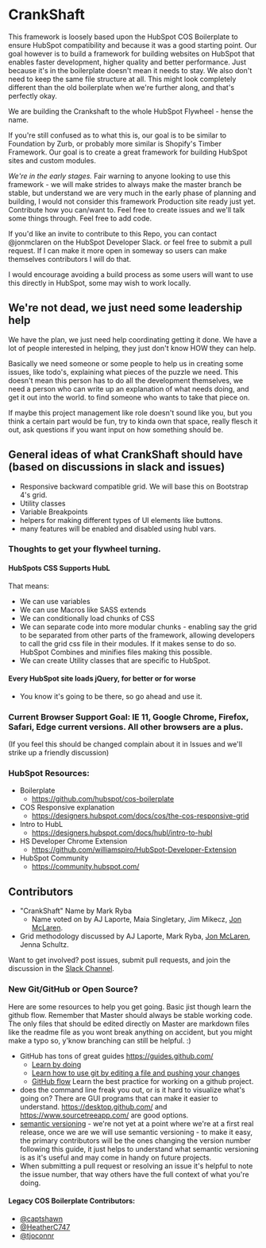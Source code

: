 # CrankShaft
This framework is loosely based upon the HubSpot COS Boilerplate to ensure HubSpot compatibility and because it was a good starting point. Our goal however is to build a framework for building websites on HubSpot that enables faster development, higher quality and better performance. Just because it's in the boilerplate doesn't mean it needs to stay. We also don't need to keep the same file structure at all. This might look completely different than the old boilerplate when we're further along, and that's perfectly okay. 

We are building the Crankshaft to the whole HubSpot Flywheel - hense the name.

If you're still confused as to what this is, our goal is to be similar to Foundation by Zurb, or probably more similar is Shopify's Timber Framework. Our goal is to create a great framework for building HubSpot sites and custom modules.

*We're in the early stages.* Fair warning to anyone looking to use this framework - we will make strides to always make the master branch be stable, but understand we are very much in the early phase of planning and building, I would not consider this framework Production site ready just yet. Contribute how you can/want to. Feel free to create issues and we'll talk some things through. Feel free to add code.

If you'd like an invite to contribute to this Repo, you can contact @jonmclaren on the HubSpot Developer Slack. or feel free to submit a pull request. If I can make it more open in someway so users can make themselves contributors I will do that.

I would encourage avoiding a build process as some users will want to use this directly in HubSpot, some may wish to work locally.


## We're not dead, we just need some leadership help
We have the plan, we just need help coordinating getting it done. We have a lot of people interested in helping, they just don't know HOW they can help.

Basically we need someone or some people to help us in creating some issues, like todo's, explaining what pieces of the puzzle we need. This doesn't mean this person has to do all the development themselves, we need a person who can write up an explanation of what needs doing, and get it out into the world. to find someone who wants to take that piece on.

If maybe this project management like role doesn't sound like you, but you think a certain part would be fun, try to kinda own that space, really flesch it out, ask questions if you want input on how something should be.

## General ideas of what CrankShaft should have (based on discussions in slack and issues)
* Responsive backward compatible grid. We will base this on Bootstrap 4's grid.
* Utility classes
* Variable Breakpoints
* helpers for making different types of UI elements like buttons.
* many features will be enabled and disabled using hubl vars.

### Thoughts to get your flywheel turning.
#### HubSpots CSS Supports HubL
That means:
* We can use variables
* We can use Macros like SASS extends
* We can conditionally load chunks of CSS
* We can separate code into more modular chunks - enabling say the grid to be separated from other parts of the framework, allowing developers to call the grid css file in their modules. If it makes sense to do so. HubSpot Combines and minifies files making this possible.
* We can create Utility classes that are specific to HubSpot.

#### Every HubSpot site loads jQuery, for better or for worse
* You know it's going to be there, so go ahead and use it.


### Current Browser Support Goal: IE 11, Google Chrome, Firefox, Safari, Edge current versions. All other browsers are a plus.
(If you feel this should be changed complain about it in Issues and we'll strike up a friendly discussion)

### HubSpot Resources:

* Boilerplate
    * https://github.com/hubspot/cos-boilerplate
* COS Responsive explanation
    * https://designers.hubspot.com/docs/cos/the-cos-responsive-grid
* Intro to HubL
    * https://designers.hubspot.com/docs/hubl/intro-to-hubl
* HS Developer Chrome Extension
    * https://github.com/williamspiro/HubSpot-Developer-Extension
* HubSpot Community
    * https://community.hubspot.com/


## Contributors
* "CrankShaft" Name by Mark Ryba
   * Name voted on by AJ Laporte, Maia Singletary, Jim Mikecz, [Jon McLaren](https://github.com/thewebtech).
* Grid methodology discussed by AJ Laporte, Mark Ryba, [Jon McLaren](https://github.com/thewebtech), Jenna Schultz.

Want to get involved? post issues, submit pull requests, and join the discussion in the [Slack Channel](https://hubspotdev.slack.com/messages/CCQSQ2C6L).

### New Git/GitHub or Open Source?
Here are some resources to help you get going.
Basic jist though learn the github flow. Remember that Master should always be stable working code. The only files that should be edited directly on Master are markdown files like the readme file as you wont break anything on accident, but you might make a typo so, y'know branching can still be helpful. :)

* GitHub has tons of great guides https://guides.github.com/
    * [Learn by doing](https://lab.github.com/)
    * [Learn how to use git by editing a file and pushing your changes](https://guides.github.com/activities/hello-world/)
    * [GitHub flow](https://guides.github.com/introduction/flow/) Learn the best practice for working on a github project.
* does the command line freak you out, or is it hard to visualize what's going on? There are GUI programs that can make it easier to understand. https://desktop.github.com/ and https://www.sourcetreeapp.com/ are good options.
* [semantic versioning](https://semver.org/) - we're not yet at a point where we're at a first real release, once we are we will use semantic versioning - to make it easy, the primary contributors will be the ones changing the version number following this guide, it just helps to understand what semantic versioning is as it's useful and may come in handy on future projects.
* When submitting a pull request or resolving an issue it's helpful to note the issue number, that way others have the full context of what you're doing.

#### Legacy COS Boilerplate Contributors:

* [@captshawn](https://github.com/captshawn)
* [@HeatherC747](https://github.com/HeatherC747)
* [@tjoconnr](https://github.com/tjoconnor)

